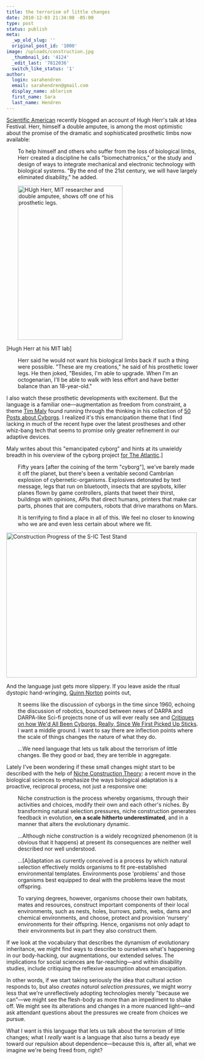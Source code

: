 ```yaml
---
title: the terrorism of little changes
date: 2010-12-03 21:34:08 -05:00
type: post
status: publish
meta:
  _wp_old_slug: ''
  original_post_id: '1000'
image: /uploads/construction.jpg
  _thumbnail_id: '4124'
  _edit_last: '7812036'
  switch_like_status: '1'
author:
  login: sarahendren
  email: sarahendren@gmail.com
  display_name: ablerism
  first_name: Sara
  last_name: Hendren
---
```


<p><a href="http://www.scientificamerican.com/blog/post.cfm?id=biomechatronics-aims-to-erase-the-e-2010-09-30">Scientific American</a> recently blogged an account of Hugh Herr's talk at Idea Festival. Herr, himself a double amputee, is among the most optimistic about the promise of the dramatic and sophisticated prosthetic limbs now available:</p>
<p style="padding-left:30px;">To help himself and others who suffer from the loss of biological limbs, Herr created a discipline he calls "biomechatronics," or the study and design of ways to integrate mechanical and electronic technology with biological systems. "By the end of the 21st century, we will have largely eliminated disability," he added.</p>
<p style="padding-left:30px;"><a href="http://ablersite.files.wordpress.com/2010/12/hugh-herr1.jpg"><img class="alignnone size-full wp-image-4124" title="Hugh-Herr1" src="{{ site.baseurl }}/uploads/hugh-herr1.jpg" alt="HUgh Herr, MIT researcher and double amputee, shows off one of his prosthetic legs." width="275" height="405" /></a></p>
<p>[Hugh Herr at his MIT lab]</p>
<p style="padding-left:30px;">Herr said he would not want his biological limbs back if such a thing were possible. "These are my creations," he said of his prosthetic lower legs. He then joked, "Besides, I'm able to upgrade. When I'm an octogenarian, I'll be able to walk with less effort and have better balance than an 18-year-old."</p>
<p>I also watch these prosthetic developments with excitement. But the language is a familiar one—augmentation as freedom from constraint, a theme <a href="http://quietbabylon.com/">Tim Maly</a> found running through the thinking in his collection of <a href="http://50cyborgs.tumblr.com/">50 Posts about Cyborgs</a>. I realized it's this emancipation theme that I find lacking in much of the recent hype over the latest prostheses and other whiz-bang tech that seems to promise only greater refinement in our adaptive devices.</p>
<p>Maly writes about this "emancipated cyborg" and hints at its unwieldy breadth in his overview of the cyborg project <a href="http://www.theatlantic.com/technology/archive/2010/10/the-emancipated-cyborg/63995/">for The Atlantic</a>.]</p>
<p style="padding-left:30px;">Fifty years [after the coining of the term "cyborg"], we've barely made it off the planet, but there's been a veritable second Cambrian explosion of cybernetic-organisms. Explosives detonated by text message, legs that run on bluetooth, insects that are spybots, killer planes flown by game controllers, plants that tweet their thirst, buildings with opinions, APIs that direct humans, printers that make car parts, phones that are computers, robots that drive marathons on Mars.</p>
<p style="padding-left:30px;">It is terrifying to find a place in all of this. We feel no closer to knowing who we are and even less certain about where we fit.</p>
<p><a title="Construction Progress of the S-IC Test Stand by NASA on The Commons, on Flickr" href="http://www.flickr.com/photos/nasacommons/4941146882/"><img src="{{ site.baseurl }}/uploads/4941146882_aee7e95bb9.jpg" alt="Construction Progress of the S-IC Test Stand" width="500" height="381" /></a></p>
<p>And the language just gets more slippery. If you leave aside the ritual dystopic hand-wringing, <a href="http://www.quinnnorton.com/">Quinn Norton</a> points out,</p>
<p style="padding-left:30px;">It seems like the discussion of cyborgs in the time since 1960, echoing the discussion of robotics, bounced between news of DARPA and DARPA-like Sci-fi projects none of us will ever really see and <a href="http://www.amazon.com/Simians-Cyborgs-Women-Reinvention-Nature/dp/0415903874/ref=sr_1_1?ie=UTF8&amp;qid=1291429937&amp;sr=8-1">Critiques on how We'd All Been Cyborgs, Really, Since We First Picked Up Sticks</a>. I want a middle ground. I want to say there are inflection points where the scale of things changes the nature of what they do.</p>
<p style="padding-left:30px;">...We need language that lets us talk about the terrorism of little changes. Be they good or bad, they are terrible in aggregate.</p>
<p>Lately I've been wondering if these small changes might start to be described with the help of <a href="http://www.nicheconstruction.com/">Niche Construction Theory</a>: a recent move in the biological sciences to emphasize the ways biological adaptation is a proactive, reciprocal process, not just a responsive one:</p>
<p style="padding-left:30px;">Niche construction is the process whereby organisms, through their activities and choices, modify their own and each other's niches. By transforming natural selection pressures, niche construction generates feedback in evolution, <strong>on a scale hitherto underestimated</strong>, and in a manner that alters the evolutionary dynamic.</p>
<p style="padding-left:30px;">...Although niche construction is a widely recognized phenomenon (it is obvious that it happens) at present its consequences are neither well described nor well understood.</p>
<p style="padding-left:30px;">...[A]daptation as currently conceived is a process by which natural selection effectively molds organisms to fit pre-established environmental templates. Environments pose 'problems' and those organisms best equipped to deal with the problems leave the most offspring.</p>
<p style="padding-left:30px;">To varying degrees, however, organisms choose their own habitats, mates and resources, construct important components of their local environments, such as nests, holes, burrows, paths, webs, dams and chemical environments, and choose, protect and provision 'nursery' environments for their offspring. Hence, organisms not only adapt to their environments but in part they also construct them.</p>
<p>If we look at the vocabulary that describes the dynamism of evolutionary inheritance, we might find ways to describe to ourselves what's happening in our body-hacking, our augmentations, our extended selves. The implications for social sciences are far-reaching—and within disability studies, include critiquing the reflexive assumption about emancipation.</p>
<p>In other words, if we start taking seriously the idea that cultural action responds to, but also <em>creates natural selection pressures</em>, we might worry less that we're unreflectively adopting technologies merely "because we can"—we might see the flesh-body as more than an impediment to shake off. We might see its alterations and changes in a more nuanced light—and ask attendant questions about the pressures we create from choices we pursue.</p>
<p>What I want is this language that lets us talk about the terrorism of little changes; what I <em>really</em> want is a language that also turns a beady eye toward our repulsion about dependence—because this is, after all, what we imagine we're being freed from, right?</p>
